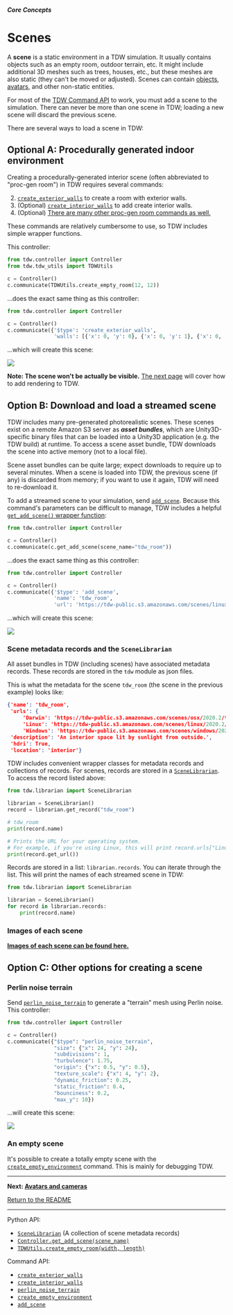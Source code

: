 ##### Core Concepts

# Scenes

A **scene** is a static environment in a TDW simulation. It usually contains objects such as an empty room, outdoor terrain, etc. It might include additional 3D meshes such as trees, houses, etc., but these meshes are also static (they can't be moved or adjusted). Scenes can contain [objects](objects.md), [avatars](avatars.md), and other non-static entities.

For most of the [TDW Command API](commands.md) to work, you must add a scene to the simulation. There can never be more than one scene in TDW; loading a new scene will discard the previous scene.

There are several ways to load a scene in TDW:

## Optional A: Procedurally generated indoor environment

Creating a procedurally-generated interior scene (often abbreviated to "proc-gen room") in TDW requires several commands:

2. [`create_exterior_walls`](../../api/command_api.md#create_exterior_walls) to create a room with exterior walls.
3. (Optional) [`create_interior_walls`](../../api/command_api.md#create_interior_walls) to add create interior walls.
4. (Optional) [There are many other proc-gen room commands as well.](../../api/command_api.md#ProcGenRoomCommand)

These commands are relatively cumbersome to use, so TDW includes simple wrapper functions.

This controller:

```python
from tdw.controller import Controller
from tdw.tdw_utils import TDWUtils

c = Controller()
c.communicate(TDWUtils.create_empty_room(12, 12))
```

...does the exact same thing as this controller:

```python
from tdw.controller import Controller

c = Controller()
c.communicate({'$type': 'create_exterior_walls',
               'walls': [{'x': 0, 'y': 0}, {'x': 0, 'y': 1}, {'x': 0, 'y': 2}, {'x': 0, 'y': 3}, {'x': 0, 'y': 4}, {'x': 0, 'y': 5}, {'x': 0, 'y': 6}, {'x': 0, 'y': 7}, {'x': 0, 'y': 8}, {'x': 0, 'y': 9}, {'x': 0, 'y': 10}, {'x': 0, 'y': 11}, {'x': 1, 'y': 0}, {'x': 1, 'y': 11}, {'x': 2, 'y': 0}, {'x': 2, 'y': 11}, {'x': 3, 'y': 0}, {'x': 3, 'y': 11}, {'x': 4, 'y': 0}, {'x': 4, 'y': 11}, {'x': 5, 'y': 0}, {'x': 5, 'y': 11}, {'x': 6, 'y': 0}, {'x': 6, 'y': 11}, {'x': 7, 'y': 0}, {'x': 7, 'y': 11}, {'x': 8, 'y': 0}, {'x': 8, 'y': 11}, {'x': 9, 'y': 0}, {'x': 9, 'y': 11}, {'x': 10, 'y': 0}, {'x': 10, 'y': 11}, {'x': 11, 'y': 0}, {'x': 11, 'y': 1}, {'x': 11, 'y': 2}, {'x': 11, 'y': 3}, {'x': 11, 'y': 4}, {'x': 11, 'y': 5}, {'x': 11, 'y': 6}, {'x': 11, 'y': 7}, {'x': 11, 'y': 8}, {'x': 11, 'y': 9}, {'x': 11, 'y': 10}, {'x': 11, 'y': 11}]})

```

...which will create this scene:

![](images/empty_room.png)

**Note: The scene won't be actually be visible.** [The next page](avatars.md) will cover how to add rendering to TDW.

## Option B: Download and load a streamed scene

TDW includes many pre-generated photorealistic scenes. These scenes exist on a remote Amazon S3 server as ***asset bundles***, which are Unity3D-specific binary files that can be loaded into a Unity3D application (e.g. the TDW build) at runtime. To access a scene asset bundle, TDW downloads the scene into active memory (not to a local file).

Scene asset bundles can be quite large; expect downloads to require up to several minutes. When a scene is loaded into TDW, the previous scene (if any) is discarded from memory; if you want to use it again, TDW will need to re-download it.

To add a streamed scene to your simulation, send  [`add_scene`](../../api/command_api.md#add_scene). Because this command's parameters can be difficult to manage, TDW includes a helpful [`get_add_scene()` wrapper function](../../python/controller.md):

```python
from tdw.controller import Controller

c = Controller()
c.communicate(c.get_add_scene(scene_name="tdw_room"))
```

...does the exact same thing as this controller:

```python
from tdw.controller import Controller

c = Controller()
c.communicate({'$type': 'add_scene',
               'name': 'tdw_room',
               'url': 'https://tdw-public.s3.amazonaws.com/scenes/linux/2020.2/tdw_room'})
```

...which will create this scene:

![](images/tdw_room.png)

### Scene metadata records and the `SceneLibrarian`

All asset bundles in TDW (including scenes) have associated metadata records. These records are stored in the `tdw` module as json files.

This is what the metadata for the scene `tdw_room` (the scene in the previous example) looks like:

```json
{'name': 'tdw_room', 
 'urls': {
     'Darwin': 'https://tdw-public.s3.amazonaws.com/scenes/osx/2020.2/tdw_room', 
     'Linux': 'https://tdw-public.s3.amazonaws.com/scenes/linux/2020.2/tdw_room',
     'Windows': 'https://tdw-public.s3.amazonaws.com/scenes/windows/2020.2/tdw_room'}, 
 'description': 'An interior space lit by sunlight from outside.', 
 'hdri': True, 
 'location': 'interior'}
```

TDW includes convenient wrapper classes for metadata records and collections of records. For scenes, records are stored in a [`SceneLibrarian`](../../python/librarian/scene_librarian.md#scenerecord-api). To access the record listed above:

```python
from tdw.librarian import SceneLibrarian

librarian = SceneLibrarian()
record = librarian.get_record("tdw_room")

# tdw_room
print(record.name)

# Prints the URL for your operating system. 
# For example, if you're using Linux, this will print record.urls["Linux"]
print(record.get_url()) 
```

Records are stored in a list: `librarian.records`. You can iterate through the list. This will print the names of each streamed scene in TDW:

```python
from tdw.librarian import SceneLibrarian

librarian = SceneLibrarian()
for record in librarian.records:
    print(record.name)
```

### Images of each scene

**[Images of each scene can be found here.](https://github.com/threedworld-mit/tdw/tree/master/Documentation/lessons/core_concepts/images/scenes)**

## Option C: Other options for creating a scene

### Perlin noise terrain

Send [`perlin_noise_terrain`](../../api/command_api.md#perlin_noise_terrain)  to generate a "terrain" mesh using Perlin noise. This controller:

```python
from tdw.controller import Controller

c = Controller()
c.communicate({"$type": "perlin_noise_terrain",
               "size": {"x": 24, "y": 24},
               "subdivisions": 1,
               "turbulence": 1.75,
               "origin": {"x": 0.5, "y": 0.5},
               "texture_scale": {"x": 4, "y": 2},
               "dynamic_friction": 0.25,
               "static_friction": 0.4,
               "bounciness": 0.2,
               "max_y": 10})
```

...will create this scene:

![](images/perlin_noise.png)

### An empty scene

It's possible to create a totally empty scene with the  [`create_empty_environment`](../../api/command_api.md#create_empty_environment) command. This is mainly for debugging TDW.

***

**Next: [Avatars and cameras](avatars.md)**

[Return to the README](../../../README.md)

***

Python API:

- [`SceneLibrarian`](../../python/librarian/scene_librarian.md#scenerecord-api) (A collection of scene metadata records)
- [`Controller.get_add_scene(scene_name)`](../../python/tdw_utils.md)
- [`TDWUtils.create_empty_room(width, length)`](../../python/tdw_utils.md)

Command API:

- [`create_exterior_walls`](../../api/command_api.md#create_exterior_walls)
- [`create_interior_walls`](../../api/command_api.md#create_interior_walls)
- [`perlin_noise_terrain`](../../api/command_api.md#perlin_noise_terrain)
- [`create_empty_environment`](../../api/command_api.md#create_empty_environment)
- [`add_scene`](../../api/command_api.md#add_scene)

